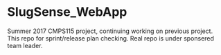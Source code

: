 # SlugSense_WebApp
Summer 2017 CMPS115 project, continuing working on previous project. 
This repo for sprint/release plan checking. 
Real repo is under sponsered team leader. 
